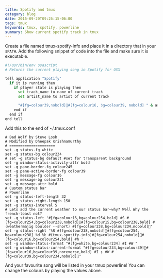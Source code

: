 ```yaml
---
title: Spotify and tmux
category: blog
date: 2015-09-20T09:26:15-06:00
tags: tmux
keywords: tmux, spotify, powerline
summary: Show current spotify track in tmux
---
```


Create a file named tmux-spotify-info and place it in a directory that in your `$PATH`. Add the following snippet of code into the file and make sure it is executable.

```bash
#!/usr/bin/env osascript
# Returns the current playing song in Spotify for OSX

tell application "Spotify"
  if it is running then
    if player state is playing then
      set track_name to name of current track
      set artist_name to artist of current track

      "#[fg=colour39,nobold]#[fg=colour16, bg=colour39, nobold] " & artist_name & " - " & track_name & " #[bg=colour39]"
    end if
  end if
end tell
```

Add this to the end of ~/.tmux.conf

```tmux
# Bad Wolf by Steve Losh
# Modified by Dheepak Krishnamurthy
# =====================
set -g status-fg white
set -g status-bg colour234
# set -g status-bg default #set for transparent background
set -g window-status-activity-attr bold
set -g pane-border-fg colour245
set -g pane-active-border-fg colour39
set -g message-fg colour16
set -g message-bg colour221
set -g message-attr bold
# Custom status bar
# Powerline
set -g status-left-length 32
set -g status-right-length 150
set -g status-interval 5
# Lets add the current weather to our status bar—why? Well Why the french-toast not?
set -g status-left '#[fg=colour16,bg=colour254,bold] #S #[fg=colour254,bg=colour238,nobold]#[fg=colour15,bg=colour238,bold] #(weathermajig boulder --short) #[fg=colour238,bg=colour234,nobold]'
set -g status-right '%R #[fg=colour238,nobold]#[fg=colour254, bg=colour238] %d %b #(tmux-spotify-info)#[fg=colour254,nobold]#[fg=colour16,bg=colour254,bold] #h '
set -g window-status-format "#[fg=white,bg=colour234] #I #W "
set -g window-status-current-format "#[fg=colour234,bg=colour39]#[fg=colour16,bg=colour39,noreverse,bold] #I ❭ #W #[fg=colour39,bg=colour234,nobold]"
```

And your favourite song will be listed in your tmux powerline! You can change the colours by playing the values above.
